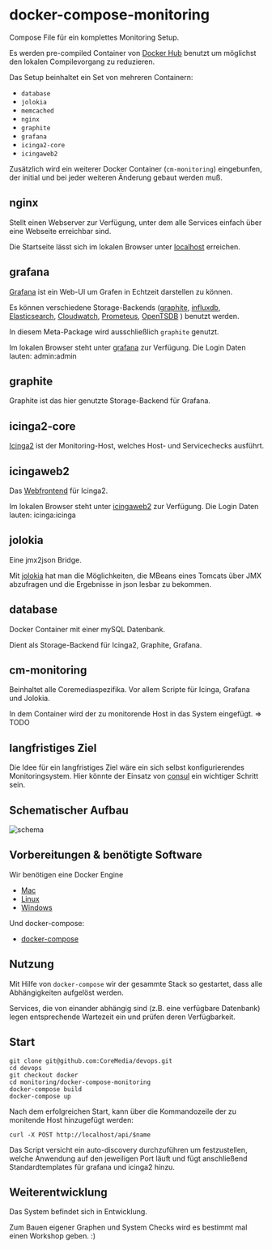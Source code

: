 docker-compose-monitoring
=========================

Compose File für ein komplettes Monitoring Setup.

Es werden pre-compiled Container von [Docker Hub](https://hub.docker.com/r/bodsch/) benutzt um möglichst den lokalen Compilevorgang zu reduzieren.

Das Setup beinhaltet ein Set von mehreren Containern:

 - `database`
 - `jolokia`
 - `memcached`
 - `nginx`
 - `graphite`
 - `grafana`
 - `icinga2-core`
 - `icingaweb2`

Zusätzlich wird ein weiterer Docker Container (`cm-monitoring`) eingebunfen, der initial und bei jeder weiteren Änderung gebaut werden muß.


## nginx

Stellt einen Webserver zur Verfügung, unter dem alle Services einfach über eine Webseite erreichbar sind.

Die Startseite lässt sich im lokalen Browser unter [localhost](http://localhost) erreichen.


## grafana

[Grafana](http://grafana.org/) ist ein Web-UI um Grafen in Echtzeit darstellen zu können.

Es können verschiedene Storage-Backends ([graphite](http://graphite.readthedocs.org/en/latest/), [influxdb](https://influxdata.com/), [Elasticsearch](https://www.elastic.co/products/elasticsearch), [Cloudwatch](https://aws.amazon.com/de/cloudwatch/), [Prometeus](https://prometheus.io/), [OpenTSDB](http://opentsdb.net/) ) benutzt werden.

In diesem Meta-Package wird ausschließlich `graphite` genutzt.

Im lokalen Browser steht unter [grafana](http://localhost/grafana/) zur Verfügung.
Die Login Daten lauten:
 admin:admin


## graphite

Graphite ist das hier genutzte Storage-Backend für Grafana.


## icinga2-core

[Icinga2](https://www.icinga.org/products/icinga-2/) ist der Monitoring-Host, welches Host- und Servicechecks ausführt.


## icingaweb2

Das [Webfrontend](https://www.icinga.org/products/screenshots/icinga-web-2/) für Icinga2.

Im lokalen Browser steht unter [icingaweb2](http://localhost/icinga/) zur Verfügung.
Die Login Daten lauten:
 icinga:icinga


## jolokia

Eine jmx2json Bridge.

Mit [jolokia](https://jolokia.org/) hat man die Möglichkeiten, die MBeans eines Tomcats über JMX abzufragen und die Ergebnisse in json lesbar zu bekommen.


## database

Docker Container mit einer mySQL Datenbank.

Dient als Storage-Backend für Icinga2, Graphite, Grafana.


## cm-monitoring

Beinhaltet alle Coremediaspezifika. Vor allem Scripte für Icinga, Grafana und Jolokia.

In dem Container wird der zu monitorende Host in das System eingefügt.
 => TODO


## langfristiges Ziel

Die Idee für ein langfristiges Ziel wäre ein sich selbst konfigurierendes Monitoringsystem.
Hier könnte der Einsatz von [consul](https://www.consul.io/) ein wichtiger Schritt sein.


## Schematischer Aufbau
![schema](schema.png "Schematischer aufbau und Kommunikationsbeziehung")


## Vorbereitungen & benötigte Software

Wir benötigen eine Docker Engine

 - [Mac](https://docs.docker.com/engine/installation/mac/)
 - [Linux](https://docs.docker.com/engine/installation/linux/ubuntulinux/)
 - [Windows](https://docs.docker.com/engine/installation/windows/)

Und docker-compose:

 - [docker-compose](https://docs.docker.com/compose/install/)


## Nutzung

Mit Hilfe von `docker-compose` wir der gesammte Stack so gestartet, dass alle Abhängigkeiten aufgelöst werden.

Services, die von einander abhängig sind (z.B. eine verfügbare Datenbank) legen entsprechende Wartezeit ein und prüfen deren Verfügbarkeit.


## Start

    git clone git@github.com:CoreMedia/devops.git
    cd devops
    git checkout docker
    cd monitoring/docker-compose-monitoring
    docker-compose build
    docker-compose up

Nach dem erfolgreichen Start, kann über die Kommandozeile der zu monitende Host hinzugefügt werden:

    curl -X POST http://localhost/api/$name

Das Script versicht ein auto-discovery durchzuführen um festzustellen, welche Anwendung auf den jeweiligen Port läuft und fügt anschließend Standardtemplates für grafana und icinga2 hinzu.


## Weiterentwicklung

Das System befindet sich in Entwicklung.

Zum Bauen eigener Graphen und System Checks wird es bestimmt mal einen Workshop geben. :)






